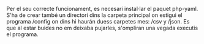 Per el seu correcte funcionament, es necesari instal·lar el paquet php-yaml.
S'ha de crear també un directori dins la carpeta principal on estigui el programa /config on dins hi haurán duess carpetes mes: /csv y /json.
Es que al estar buides no em deixaba pujarles, s'ompliran una vegada executis el programa.
